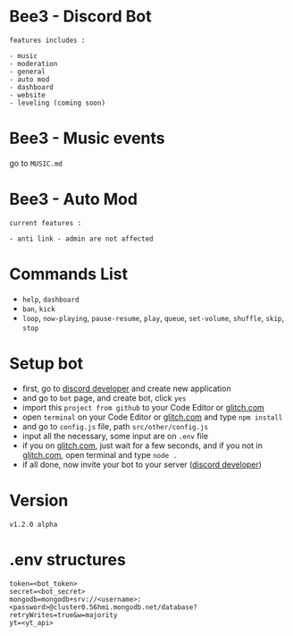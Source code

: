 # Bee3 - Discord Bot
`features includes :`
```
- music
- moderation
- general
- auto mod
- dashboard
- website
- leveling (coming soon)
```

# Bee3 - Music events
go to `MUSIC.md`

# Bee3 - Auto Mod
`current features :`
```
- anti link - admin are not affected
```

# Commands List
- `help`, `dashboard`
- `ban`, `kick`
- `loop`, `now-playing`, `pause-resume`, `play`, `queue`, `set-volume`, `shuffle`, `skip`, `stop`

# Setup bot
- first, go to [discord developer](https://discord.com/developers/application) and create new application
- and go to `bot` page, and create bot, click `yes`
- import this `project from github` to your Code Editor or [glitch.com](https://glitch.com)
- open `terminal` on your Code Editor or [glitch.com](https://glitch.com) and type `npm install`
- and go to `config.js` file, path `src/other/config.js`
- input all the necessary, some input are on `.env` file
- if you on [glitch.com](https://glitch.com), just wait for a few seconds, and if you not in [glitch.com](https://glitch.com), open terminal and type `node .`
- if all done, now invite your bot to your server ([discord developer](https://discord.com/developers/application))

# Version
`v1.2.0 alpha`

# .env structures
```
token=<bot_token>
secret=<bot_secret>
mongodb=mongodb+srv://<username>:<password>@cluster0.56hmi.mongodb.net/database?retryWrites=true&w=majority
yt=<yt_api>
```
